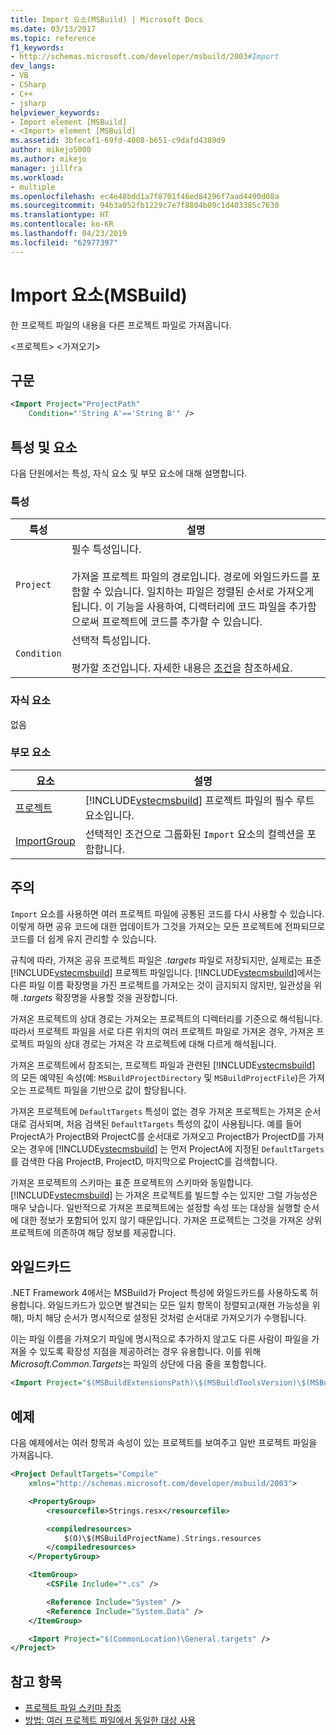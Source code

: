 ```yaml
---
title: Import 요소(MSBuild) | Microsoft Docs
ms.date: 03/13/2017
ms.topic: reference
f1_keywords:
- http://schemas.microsoft.com/developer/msbuild/2003#Import
dev_langs:
- VB
- CSharp
- C++
- jsharp
helpviewer_keywords:
- Import element [MSBuild]
- <Import> element [MSBuild]
ms.assetid: 3bfecaf1-69fd-4008-b651-c9dafd4389d9
author: mikejo5000
ms.author: mikejo
manager: jillfra
ms.workload:
- multiple
ms.openlocfilehash: ec4e48bdd1a7f8701f46ed84296f7aad4490d08a
ms.sourcegitcommit: 94b3a052fb1229c7e7f8804b09c1d403385c7630
ms.translationtype: HT
ms.contentlocale: ko-KR
ms.lasthandoff: 04/23/2019
ms.locfileid: "62977397"
---
```

# <a name="import-element-msbuild"></a>Import 요소(MSBuild)
한 프로젝트 파일의 내용을 다른 프로젝트 파일로 가져옵니다.

\<프로젝트> \<가져오기>

## <a name="syntax"></a>구문

```xml
<Import Project="ProjectPath"
    Condition="'String A'=='String B'" />
```

## <a name="attributes-and-elements"></a>특성 및 요소
 다음 단원에서는 특성, 자식 요소 및 부모 요소에 대해 설명합니다.

### <a name="attributes"></a>특성

|특성|설명|
|---------------|-----------------|
|`Project`|필수 특성입니다.<br /><br /> 가져올 프로젝트 파일의 경로입니다. 경로에 와일드카드를 포함할 수 있습니다. 일치하는 파일은 정렬된 순서로 가져오게 됩니다. 이 기능을 사용하여, 디렉터리에 코드 파일을 추가함으로써 프로젝트에 코드를 추가할 수 있습니다.|
|`Condition`|선택적 특성입니다.<br /><br /> 평가할 조건입니다. 자세한 내용은 [조건](../msbuild/msbuild-conditions.md)을 참조하세요.|

### <a name="child-elements"></a>자식 요소
 없음

### <a name="parent-elements"></a>부모 요소

| 요소 | 설명 |
| - | - |
| [프로젝트](../msbuild/project-element-msbuild.md) | [!INCLUDE[vstecmsbuild](../extensibility/internals/includes/vstecmsbuild_md.md)] 프로젝트 파일의 필수 루트 요소입니다. |
| [ImportGroup](../msbuild/importgroup-element.md) | 선택적인 조건으로 그룹화된 `Import` 요소의 컬렉션을 포함합니다. |

## <a name="remarks"></a>주의
 `Import` 요소를 사용하면 여러 프로젝트 파일에 공통된 코드를 다시 사용할 수 있습니다. 이렇게 하면 공유 코드에 대한 업데이트가 그것을 가져오는 모든 프로젝트에 전파되므로 코드를 더 쉽게 유지 관리할 수 있습니다.

 규칙에 따라, 가져온 공유 프로젝트 파일은 *.targets* 파일로 저장되지만, 실제로는 표준 [!INCLUDE[vstecmsbuild](../extensibility/internals/includes/vstecmsbuild_md.md)] 프로젝트 파일입니다. [!INCLUDE[vstecmsbuild](../extensibility/internals/includes/vstecmsbuild_md.md)]에서는 다른 파일 이름 확장명을 가진 프로젝트를 가져오는 것이 금지되지 않지만, 일관성을 위해 *.targets* 확장명을 사용할 것을 권장합니다.

 가져온 프로젝트의 상대 경로는 가져오는 프로젝트의 디렉터리를 기준으로 해석됩니다. 따라서 프로젝트 파일을 서로 다른 위치의 여러 프로젝트 파일로 가져온 경우, 가져온 프로젝트 파일의 상대 경로는 가져온 각 프로젝트에 대해 다르게 해석됩니다.

 가져온 프로젝트에서 참조되는, 프로젝트 파일과 관련된 [!INCLUDE[vstecmsbuild](../extensibility/internals/includes/vstecmsbuild_md.md)] 의 모든 예약된 속성(예: `MSBuildProjectDirectory` 및 `MSBuildProjectFile`)은 가져오는 프로젝트 파일을 기반으로 값이 할당됩니다.

 가져온 프로젝트에 `DefaultTargets` 특성이 없는 경우 가져온 프로젝트는 가져온 순서대로 검사되며, 처음 검색된 `DefaultTargets` 특성의 값이 사용됩니다. 예를 들어 ProjectA가 ProjectB와 ProjectC를 순서대로 가져오고 ProjectB가 ProjectD를 가져오는 경우에 [!INCLUDE[vstecmsbuild](../extensibility/internals/includes/vstecmsbuild_md.md)] 는 먼저 ProjectA에 지정된 `DefaultTargets` 를 검색한 다음 ProjectB, ProjectD, 마지막으로 ProjectC를 검색합니다.

 가져온 프로젝트의 스키마는 표준 프로젝트의 스키마와 동일합니다. [!INCLUDE[vstecmsbuild](../extensibility/internals/includes/vstecmsbuild_md.md)] 는 가져온 프로젝트를 빌드할 수는 있지만 그럴 가능성은 매우 낮습니다. 일반적으로 가져온 프로젝트에는 설정할 속성 또는 대상을 실행할 순서에 대한 정보가 포함되어 있지 않기 때문입니다. 가져온 프로젝트는 그것을 가져온 상위 프로젝트에 의존하여 해당 정보를 제공합니다.

## <a name="wildcards"></a>와일드카드
 .NET Framework 4에서는 MSBuild가 Project 특성에 와일드카드를 사용하도록 허용합니다. 와일드카드가 있으면 발견되는 모든 일치 항목이 정렬되고(재현 가능성을 위해), 마치 해당 순서가 명시적으로 설정된 것처럼 순서대로 가져오기가 수행됩니다.

 이는 파일 이름을 가져오기 파일에 명시적으로 추가하지 않고도 다른 사람이 파일을 가져올 수 있도록 확장성 지점을 제공하려는 경우 유용합니다. 이를 위해 *Microsoft.Common.Targets*는 파일의 상단에 다음 줄을 포함합니다.

```xml
<Import Project="$(MSBuildExtensionsPath)\$(MSBuildToolsVersion)\$(MSBuildThisFile)\ImportBefore\*" Condition="'$(ImportByWildcardBeforeMicrosoftCommonTargets)' == 'true' and exists('$(MSBuildExtensionsPath)\$(MSBuildToolsVersion)\$(MSBuildThisFile)\ImportBefore')"/>
```

## <a name="example"></a>예제
 다음 예제에서는 여러 항목과 속성이 있는 프로젝트를 보여주고 일반 프로젝트 파일을 가져옵니다.

```xml
<Project DefaultTargets="Compile"
    xmlns="http://schemas.microsoft.com/developer/msbuild/2003">

    <PropertyGroup>
        <resourcefile>Strings.resx</resourcefile>

        <compiledresources>
            $(O)\$(MSBuildProjectName).Strings.resources
        </compiledresources>
    </PropertyGroup>

    <ItemGroup>
        <CSFile Include="*.cs" />

        <Reference Include="System" />
        <Reference Include="System.Data" />
    </ItemGroup>

    <Import Project="$(CommonLocation)\General.targets" />
</Project>
```

## <a name="see-also"></a>참고 항목
- [프로젝트 파일 스키마 참조](../msbuild/msbuild-project-file-schema-reference.md)
- [방법: 여러 프로젝트 파일에서 동일한 대상 사용](../msbuild/how-to-use-the-same-target-in-multiple-project-files.md)
